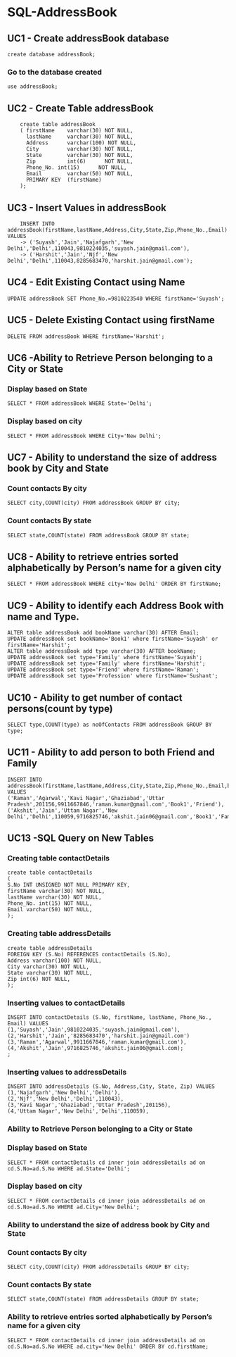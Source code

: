 # SQL-AddressBook 
## UC1 - Create addressBook database 
```create database addressBook;```

### Go to the database created
```use addressBook;```

## UC2 - Create Table addressBook
``` 
    create table addressBook
    ( firstName    varchar(30) NOT NULL,
      lastName     varchar(30) NOT NULL,
      Address      varchar(100) NOT NULL,
      City         varchar(30) NOT NULL,
      State        varchar(30) NOT NULL,
      Zip          int(6)      NOT NULL,
      Phone_No. int(15)      NOT NULL,
      Email        varchar(50) NOT NULL,
      PRIMARY KEY  (firstName)
    );
```
    
## UC3 - Insert Values in addressBook
```
    INSERT INTO addressBook(firstName,lastName,Address,City,State,Zip,Phone_No.,Email) VALUES
    -> ('Suyash','Jain','Najafgarh','New Delhi','Delhi',110043,9810224035,'suyash.jain@gmail.com'),
    -> ('Harshit','Jain','Njf','New Delhi','Delhi',110043,8285683470,'harshit.jain@gmail.com');        
```

## UC4 - Edit Existing Contact using Name
```UPDATE addressBook SET Phone_No.=9810223540 WHERE firstName='Suyash';```

## UC5 - Delete Existing Contact using firstName
```DELETE FROM addressBook WHERE firstName='Harshit';```

## UC6 -Ability to Retrieve Person belonging to a City or State

### Display based on State
```SELECT * FROM addressBook WHERE State='Delhi';```

### Display based on city
```SELECT * FROM addressBook WHERE City='New Delhi';```

## UC7 - Ability to understand the size of address book by City and State
### Count contacts By city
```
SELECT city,COUNT(city) FROM addressBook GROUP BY city;
```
### Count contacts By state
```
SELECT state,COUNT(state) FROM addressBook GROUP BY state;
```

## UC8 - Ability to retrieve entries sorted alphabetically by Person’s name for a given city
```SELECT * FROM addressBook WHERE city='New Delhi' ORDER BY firstName;```

## UC9 - Ability to identify each Address Book with name and Type.
```
ALTER table addressBook add bookName varchar(30) AFTER Email;
UPDATE addressBook set bookName='Book1' where firstName='Suyash' or firstName='Harshit';
ALTER table addressBook add type varchar(30) AFTER bookName;
UPDATE addressBook set type='Family' where firstName='Suyash';
UPDATE addressBook set type='Family' where firstName='Harshit';
UPDATE addressBook set type='Friend' where firstName='Raman';
UPDATE addressBook set type='Profession' where firstName='Sushant';
```

## UC10 - Ability to get number of contact persons(count by type)
```SELECT type,COUNT(type) as noOfContacts FROM addressBook GROUP BY type;```

## UC11 - Ability to add person to both Friend and Family
```
INSERT INTO addressBook(firstName,lastName,Address,City,State,Zip,Phone_No.,Email,bookName,type) VALUES
('Raman','Agarwal','Kavi Nagar','Ghaziabad','Uttar Pradesh',201156,9911667846,'raman.kumar@gmail.com','Book1','Friend'),
('Akshit','Jain','Uttam Nagar','New Delhi','Delhi',110059,9716825746,'akshit.jain06@gmail.com','Book1','Family');
```

## UC13 -SQL Query on New Tables
### Creating table contactDetails
```
create table contactDetails
(
S.No INT UNSIGNED NOT NULL PRIMARY KEY,
firstName varchar(30) NOT NULL,
lastName varchar(30) NOT NULL,
Phone_No. int(15) NOT NULL,
Email varchar(50) NOT NULL, 
);
```

### Creating table addressDetails
```
create table addressDetails
FOREIGN KEY (S.No) REFERENCES contactDetails (S.No),
Address varchar(100) NOT NULL,
City varchar(30) NOT NULL,
State varchar(30) NOT NULL,
Zip int(6) NOT NULL,
);
```

### Inserting values to contactDetails
```
INSERT INTO contactDetails (S.No, firstName, lastName, Phone_No., Email) VALUES
(1,'Suyash','Jain',9810224035,'suyash.jain@gmail.com'),
(2,'Harshit','Jain','8285683470','harshit.jain@gmail.com')
(3,'Raman','Agarwal',9911667846,'raman.kumar@gmail.com'),
(4,'Akshit','Jain',9716825746,'akshit.jain06@gmail.com);
;        
```

### Inserting values to addressDetails
```
INSERT INTO addressDetails (S.No, Address,City, State, Zip) VALUES
(1,'Najafgarh','New Delhi','Delhi'),
(2,'Njf','New Delhi','Delhi',110043),
(3,'Kavi Nagar','Ghaziabad','Uttar Pradesh',201156),
(4,'Uttam Nagar','New Delhi','Delhi',110059),
```

### Ability to Retrieve Person belonging to a City or State
### Display based on State
```SELECT * FROM contactDetails cd inner join addressDetails ad on cd.S.No=ad.S.No WHERE ad.State='Delhi';```
### Display based on city
```SELECT * FROM contactDetails cd inner join addressDetails ad on cd.S.No=ad.S.No WHERE ad.City='New Delhi';```

### Ability to understand the size of address book by City and State
### Count contacts By city
```
SELECT city,COUNT(city) FROM addressDetails GROUP BY city;
```
### Count contacts By state
```
SELECT state,COUNT(state) FROM addressDetails GROUP BY state;
```

### Ability to retrieve entries sorted alphabetically by Person’s name for a given city
```SELECT * FROM contactDetails cd inner join addressDetails ad on cd.S.No=ad.S.No WHERE ad.city='New Delhi' ORDER BY cd.firstName;```
